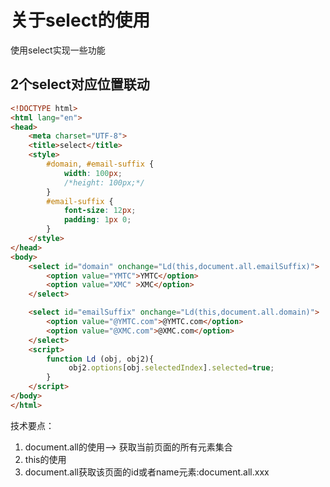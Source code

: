 # 关于select的使用

使用select实现一些功能

## 2个select对应位置联动

```html
<!DOCTYPE html>
<html lang="en">
<head>
	<meta charset="UTF-8">
	<title>select</title>
	<style>
		#domain, #email-suffix {
			width: 100px;
			/*height: 100px;*/
		}
		#email-suffix {
			font-size: 12px;
			padding: 1px 0;
		}
	</style>
</head>
<body>
	<select id="domain" onchange="Ld(this,document.all.emailSuffix)">
		<option value="YMTC">YMTC</option>
		<option value="XMC" >XMC</option>
	</select>

	<select id="emailSuffix" onchange="Ld(this,document.all.domain)">
		<option value="@YMTC.com">@YMTC.com</option>
		<option value="@XMC.com">@XMC.com</option>
	</select>
	<script>
		function Ld (obj, obj2){
			 obj2.options[obj.selectedIndex].selected=true;
		}
	</script>
</body> 
</html>
```
技术要点：
1. document.all的使用--> 获取当前页面的所有元素集合
2. this的使用
3. document.all获取该页面的id或者name元素:document.all.xxx
